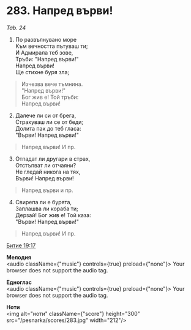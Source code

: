 # 283. Напред върви!

_Tab. 24_

1. По развълнувано море  
Към вечността пътуваш ти;  
И Адмирала теб зове,  
Тръби: "Напред върви!"  
Напред върви!  
Ще стихне буря зла;  

> Изчезва вече тъмнина.  
> "Напред върви!"  
> Бог жив е! Той тръби:  
> Напред върви!

2. Далече ли си от брега,  
Страхуваш ли се от беди;  
Долита пак до теб гласа:  
"Върви! Напред върви!"  

> Напред върви! И пр.  

3. Отпадат ли другари в страх,  
Отстъпват ли отчаяни?  
Не гледай никога на тях,  
Върви! Напред върви!  

> Напред върви и пр.  

4. Свирепа ли е бурята,  
Заплашва ли кораба ти;  
Дерзай! Бог жив е! Той каза:  
"Върви! Напред върви!"  

> Напред върви! И пр.

[Битие 19:17](http://biblia.bg/index.php?k=1&g=19&s=17)

**Мелодия**  
<audio className={"music"} controls={true} preload={"none"}>
    <source src="/pesnarka/mp3/283.mp3" type="audio/mpeg"/>
    Your browser does not support the audio tag.
</audio>

**Едноглас**  
<audio className={"music"} controls={true} preload={"none"}>
    <source src="/pesnarka/transp/283.mp3" type="audio/mpeg"/>
    Your browser does not support the audio tag.
</audio>

**Ноти**  
<img alt="ноти" className={"score"} height="300" src="/pesnarka/scores/283.jpg" width="212"/>
